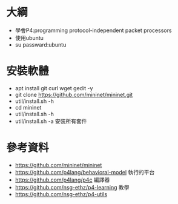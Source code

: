 # 大綱
* 學會P4:programming protocol-independent packet processors
* 使用ubuntu
* su passward:ubuntu

# 安裝軟體
* apt install git curl wget gedit -y
* git clone https://github.com/mininet/mininet.git
* util/install.sh -h
* cd mininet
* util/install.sh -h
* util/install.sh -a  安裝所有套件

# 參考資料
* https://github.com/mininet/mininet
* https://github.com/p4lang/behavioral-model  執行的平台
* https://github.com/p4lang/p4c   編譯器
* https://github.com/nsg-ethz/p4-learning  教學
* https://github.com/nsg-ethz/p4-utils
